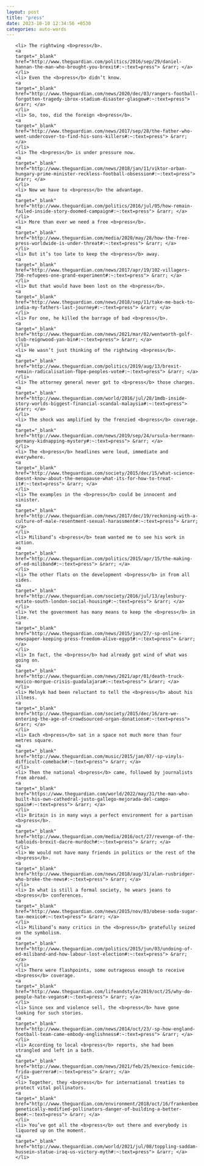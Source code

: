 ```yaml
---
layout: post
title: "press"
date: 2023-10-10 12:34:56 +0530
categories: auto-words
---
```

<ol>

    <li> The rightwing <b>press</b>.
    <a 
    target="_blank" 
    href="http://www.theguardian.com/politics/2016/sep/29/daniel-hannan-the-man-who-brought-you-brexit#:~:text=press"> &rarr; </a>
    </li>
    <li> Even the <b>press</b> didn’t know.
    <a 
    target="_blank" 
    href="http://www.theguardian.com/news/2020/dec/03/rangers-football-forgotten-tragedy-ibrox-stadium-disaster-glasgow#:~:text=press"> &rarr; </a>
    </li>
    <li> So, too, did the foreign <b>press</b>.
    <a 
    target="_blank" 
    href="http://www.theguardian.com/news/2017/sep/28/the-father-who-went-undercover-to-find-his-sons-killers#:~:text=press"> &rarr; </a>
    </li>
    <li> The <b>press</b> is under pressure now.
    <a 
    target="_blank" 
    href="http://www.theguardian.com/news/2018/jan/11/viktor-orban-hungary-prime-minister-reckless-football-obsession#:~:text=press"> &rarr; </a>
    </li>
    <li> Now we have to <b>press</b> the advantage.
    <a 
    target="_blank" 
    href="http://www.theguardian.com/politics/2016/jul/05/how-remain-failed-inside-story-doomed-campaign#:~:text=press"> &rarr; </a>
    </li>
    <li> More than ever we need a free <b>press</b>.
    <a 
    target="_blank" 
    href="http://www.theguardian.com/media/2020/may/28/how-the-free-press-worldwide-is-under-threat#:~:text=press"> &rarr; </a>
    </li>
    <li> But it’s too late to keep the <b>press</b> away.
    <a 
    target="_blank" 
    href="http://www.theguardian.com/news/2017/apr/19/102-villagers-750-refugees-one-grand-experiment#:~:text=press"> &rarr; </a>
    </li>
    <li> But that would have been lost on the <b>press</b>.
    <a 
    target="_blank" 
    href="http://www.theguardian.com/news/2018/sep/11/take-me-back-to-india-my-fathers-last-journey#:~:text=press"> &rarr; </a>
    </li>
    <li> For one, he killed the barrage of bad <b>press</b>.
    <a 
    target="_blank" 
    href="http://www.theguardian.com/news/2021/mar/02/wentworth-golf-club-reignwood-yan-bin#:~:text=press"> &rarr; </a>
    </li>
    <li> He wasn’t just thinking of the rightwing <b>press</b>.
    <a 
    target="_blank" 
    href="http://www.theguardian.com/politics/2019/aug/13/brexit-remain-radicalisation-fbpe-peoples-vote#:~:text=press"> &rarr; </a>
    </li>
    <li> The attorney general never got to <b>press</b> those charges.
    <a 
    target="_blank" 
    href="http://www.theguardian.com/world/2016/jul/28/1mdb-inside-story-worlds-biggest-financial-scandal-malaysia#:~:text=press"> &rarr; </a>
    </li>
    <li> The shock was amplified by the frenzied <b>press</b> coverage.
    <a 
    target="_blank" 
    href="http://www.theguardian.com/news/2019/sep/24/ursula-herrmann-germany-kidnapping-mystery#:~:text=press"> &rarr; </a>
    </li>
    <li> The <b>press</b> headlines were loud, immediate and everywhere.
    <a 
    target="_blank" 
    href="http://www.theguardian.com/society/2015/dec/15/what-science-doesnt-know-about-the-menopause-what-its-for-how-to-treat-it#:~:text=press"> &rarr; </a>
    </li>
    <li> The examples in the <b>press</b> could be innocent and sinister.
    <a 
    target="_blank" 
    href="http://www.theguardian.com/news/2017/dec/19/reckoning-with-a-culture-of-male-resentment-sexual-harassment#:~:text=press"> &rarr; </a>
    </li>
    <li> Miliband’s <b>press</b> team wanted me to see his work in action.
    <a 
    target="_blank" 
    href="http://www.theguardian.com/politics/2015/apr/15/the-making-of-ed-miliband#:~:text=press"> &rarr; </a>
    </li>
    <li> The other flats on the development <b>press</b> in from all sides.
    <a 
    target="_blank" 
    href="http://www.theguardian.com/society/2016/jul/13/aylesbury-estate-south-london-social-housing#:~:text=press"> &rarr; </a>
    </li>
    <li> Yet the government has many means to keep the <b>press</b> in line.
    <a 
    target="_blank" 
    href="http://www.theguardian.com/news/2015/jan/27/-sp-online-newspaper-keeping-press-freedom-alive-egypt#:~:text=press"> &rarr; </a>
    </li>
    <li> In fact, the <b>press</b> had already got wind of what was going on.
    <a 
    target="_blank" 
    href="http://www.theguardian.com/news/2021/apr/01/death-truck-mexico-morgue-crisis-guadalajara#:~:text=press"> &rarr; </a>
    </li>
    <li> Melnyk had been reluctant to tell the <b>press</b> about his illness.
    <a 
    target="_blank" 
    href="http://www.theguardian.com/society/2015/dec/16/are-we-entering-the-age-of-crowdsourced-organ-donations#:~:text=press"> &rarr; </a>
    </li>
    <li> Each <b>press</b> sat in a space not much more than four metres square.
    <a 
    target="_blank" 
    href="http://www.theguardian.com/music/2015/jan/07/-sp-vinyls-difficult-comeback#:~:text=press"> &rarr; </a>
    </li>
    <li> Then the national <b>press</b> came, followed by journalists from abroad.
    <a 
    target="_blank" 
    href="https://www.theguardian.com/world/2022/may/31/the-man-who-built-his-own-cathedral-justo-gallego-mejorada-del-campo-spain#:~:text=press"> &rarr; </a>
    </li>
    <li> Britain is in many ways a perfect environment for a partisan <b>press</b>.
    <a 
    target="_blank" 
    href="http://www.theguardian.com/media/2016/oct/27/revenge-of-the-tabloids-brexit-dacre-murdoch#:~:text=press"> &rarr; </a>
    </li>
    <li> We would not have many friends in politics or the rest of the <b>press</b>.
    <a 
    target="_blank" 
    href="http://www.theguardian.com/news/2018/aug/31/alan-rusbridger-who-broke-the-news#:~:text=press"> &rarr; </a>
    </li>
    <li> In what is still a formal society, he wears jeans to <b>press</b> conferences.
    <a 
    target="_blank" 
    href="http://www.theguardian.com/news/2015/nov/03/obese-soda-sugar-tax-mexico#:~:text=press"> &rarr; </a>
    </li>
    <li> Miliband’s many critics in the <b>press</b> gratefully seized on the symbolism.
    <a 
    target="_blank" 
    href="http://www.theguardian.com/politics/2015/jun/03/undoing-of-ed-miliband-and-how-labour-lost-election#:~:text=press"> &rarr; </a>
    </li>
    <li> There were flashpoints, some outrageous enough to receive <b>press</b> coverage.
    <a 
    target="_blank" 
    href="http://www.theguardian.com/lifeandstyle/2019/oct/25/why-do-people-hate-vegans#:~:text=press"> &rarr; </a>
    </li>
    <li> Since sex and violence sell, the <b>press</b> have gone looking for such stories.
    <a 
    target="_blank" 
    href="http://www.theguardian.com/news/2014/oct/23/-sp-how-england-football-team-came-embody-englishness#:~:text=press"> &rarr; </a>
    </li>
    <li> According to local <b>press</b> reports, she had been strangled and left in a bath.
    <a 
    target="_blank" 
    href="http://www.theguardian.com/news/2021/feb/25/mexico-femicide-frida-guerrera#:~:text=press"> &rarr; </a>
    </li>
    <li> Together, they <b>press</b> for international treaties to protect vital pollinators.
    <a 
    target="_blank" 
    href="http://www.theguardian.com/environment/2018/oct/16/frankenbees-genetically-modified-pollinators-danger-of-building-a-better-bee#:~:text=press"> &rarr; </a>
    </li>
    <li> You’ve got all the <b>press</b> out there and everybody is liquored up on the moment.
    <a 
    target="_blank" 
    href="http://www.theguardian.com/world/2021/jul/08/toppling-saddam-hussein-statue-iraq-us-victory-myth#:~:text=press"> &rarr; </a>
    </li>